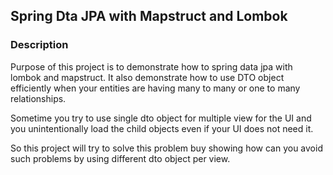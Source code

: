 ## Spring Dta JPA with Mapstruct and Lombok


### Description

Purpose of this project is to demonstrate how to spring data jpa with lombok
and mapstruct. It also demonstrate how to use DTO object efficiently when your
entities are having many to many or one to many relationships.

Sometime you try to use single dto object for multiple view for the UI and
you unintentionally load the child objects even if your UI does not need it.

So this project will try to solve this problem buy showing how can you avoid
such problems by using different dto object per view.